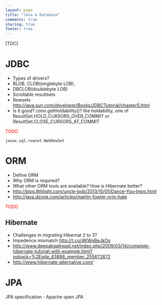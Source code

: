```yaml
---
layout: page
title: "Java & Database"
comments: true
sharing: true
footer: true
---
```


[TOC]

# JDBC

* Types of drivers? 
* BLOB, CLOB(singlebyte LOB), 
* DBCLOB(doublebyte LOB) 
* Scrollable resultsets 
* Rowsets http://java.sun.com/developer/Books/JDBCTutorial/chapter5.html 
* Is it good? conn.getHoldability()?  the holdability, one of ResultSet.HOLD_CURSORS_OVER_COMMIT or ResultSet.CLOSE_CURSORS_AT_COMMIT 

<span style="color:red">TODO</span>

`javax.sql.rowset.WebRowSet`

# ORM

* Define ORM
* Why ORM is required? 
* What other ORM tools are available? How is Hibernate better?
* http://blog.8thlight.com/uncle-bob/2013/10/01/Dance-You-Imps.html
* http://java.dzone.com/articles/martin-fowler-orm-hate

<span style="color:red">TODO</span>

## Hibernate

* Challenges in migrating Hibernat 2 to 3? 
* Impedence mismatch http://t.co/4KWqBeJkOs
* http://www.deepakgaikwad.net/index.php/2009/03/14/complete-hibernate-tutorial-with-example.html?goback=%2Egde_43888_member_255672872
* http://www.hibernate-alternative.com/

# JPA

JPA specification - Apache open JPA

